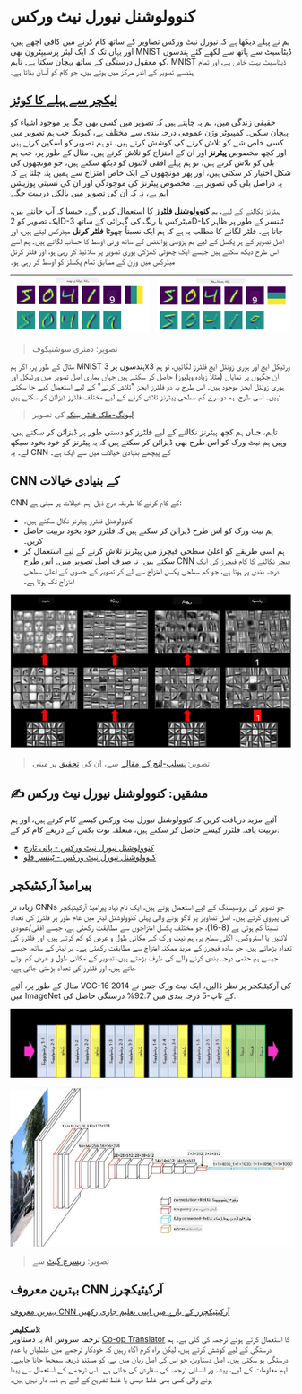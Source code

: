 <!--
CO_OP_TRANSLATOR_METADATA:
{
  "original_hash": "088837b42b7d99198bf62db8a42411e0",
  "translation_date": "2025-08-26T09:26:41+00:00",
  "source_file": "lessons/4-ComputerVision/07-ConvNets/README.md",
  "language_code": "ur"
}
-->
# کنوولوشنل نیورل نیٹ ورکس

ہم نے پہلے دیکھا ہے کہ نیورل نیٹ ورکس تصاویر کے ساتھ کام کرنے میں کافی اچھے ہیں، اور یہاں تک کہ ایک لیئر پرسیپٹرون بھی MNIST ڈیٹاسیٹ سے ہاتھ سے لکھے گئے ہندسوں کو معقول درستگی کے ساتھ پہچان سکتا ہے۔ تاہم، MNIST ڈیٹاسیٹ بہت خاص ہے، اور تمام ہندسے تصویر کے اندر مرکز میں ہوتے ہیں، جو کام کو آسان بناتا ہے۔

## [لیکچر سے پہلے کا کوئز](https://red-field-0a6ddfd03.1.azurestaticapps.net/quiz/107)

حقیقی زندگی میں، ہم یہ چاہتے ہیں کہ تصویر میں کسی بھی جگہ پر موجود اشیاء کو پہچان سکیں۔ کمپیوٹر وژن عمومی درجہ بندی سے مختلف ہے، کیونکہ جب ہم تصویر میں کسی خاص شے کو تلاش کرنے کی کوشش کرتے ہیں، تو ہم تصویر کو اسکین کرتے ہیں اور کچھ مخصوص **پیٹرنز** اور ان کے امتزاج کو تلاش کرتے ہیں۔ مثال کے طور پر، جب ہم بلی کو تلاش کرتے ہیں، تو ہم پہلے افقی لائنوں کو دیکھ سکتے ہیں، جو مونچھوں کی شکل اختیار کر سکتی ہیں، اور پھر مونچھوں کے ایک خاص امتزاج سے ہمیں پتہ چلتا ہے کہ یہ دراصل بلی کی تصویر ہے۔ مخصوص پیٹرنز کی موجودگی اور ان کی نسبتی پوزیشن اہم ہے، نہ کہ ان کی تصویر میں بالکل درست جگہ۔

پیٹرنز نکالنے کے لیے، ہم **کنوولوشنل فلٹرز** کا استعمال کریں گے۔ جیسا کہ آپ جانتے ہیں، ایک تصویر کو 2D-میٹرکس یا رنگ کی گہرائی کے ساتھ 3D-ٹینسر کے طور پر ظاہر کیا جاتا ہے۔ فلٹر لگانے کا مطلب یہ ہے کہ ہم ایک نسبتاً چھوٹا **فلٹر کرنل** میٹرکس لیتے ہیں، اور اصل تصویر کے ہر پکسل کے لیے ہم پڑوسی پوائنٹس کے ساتھ وزنی اوسط کا حساب لگاتے ہیں۔ ہم اسے اس طرح دیکھ سکتے ہیں جیسے ایک چھوٹی کھڑکی پوری تصویر پر سلائیڈ کر رہی ہو، اور فلٹر کرنل میٹرکس میں وزن کے مطابق تمام پکسلز کو اوسط کر رہی ہو۔

![ورٹیکل ایج فلٹر](../../../../../translated_images/filter-vert.b7148390ca0bc356ddc7e55555d2481819c1e86ddde9dce4db5e71a69d6f887f.ur.png) | ![ہوری زونٹل ایج فلٹر](../../../../../translated_images/filter-horiz.59b80ed4feb946efbe201a7fe3ca95abb3364e266e6fd90820cb893b4d3a6dda.ur.png)
----|----

> تصویر: دمتری سوشنیکوف

مثال کے طور پر، اگر ہم MNIST ہندسوں پر 3x3 ورٹیکل ایج اور ہوری زونٹل ایج فلٹرز لگائیں، تو ہم ان جگہوں پر نمایاں (مثلاً زیادہ ویلیوز) حاصل کر سکتے ہیں جہاں ہماری اصل تصویر میں ورٹیکل اور ہوری زونٹل ایجز موجود ہیں۔ اس طرح یہ دو فلٹرز ایجز "تلاش کرنے" کے لیے استعمال کیے جا سکتے ہیں۔ اسی طرح، ہم دوسرے کم سطحی پیٹرنز تلاش کرنے کے لیے مختلف فلٹرز ڈیزائن کر سکتے ہیں:

> [لیونگ-ملک فلٹر بینک](https://www.robots.ox.ac.uk/~vgg/research/texclass/filters.html) کی تصویر

تاہم، جہاں ہم کچھ پیٹرنز نکالنے کے لیے فلٹرز کو دستی طور پر ڈیزائن کر سکتے ہیں، وہیں ہم نیٹ ورک کو اس طرح بھی ڈیزائن کر سکتے ہیں کہ یہ پیٹرنز کو خود بخود سیکھ لے۔ یہ CNN کے پیچھے بنیادی خیالات میں سے ایک ہے۔

## CNN کے بنیادی خیالات

CNN کے کام کرنے کا طریقہ درج ذیل اہم خیالات پر مبنی ہے:

* کنوولوشنل فلٹرز پیٹرنز نکال سکتے ہیں۔
* ہم نیٹ ورک کو اس طرح ڈیزائن کر سکتے ہیں کہ فلٹرز خود بخود تربیت حاصل کریں۔
* ہم اسی طریقے کو اعلیٰ سطحی فیچرز میں پیٹرنز تلاش کرنے کے لیے استعمال کر سکتے ہیں، نہ صرف اصل تصویر میں۔ اس طرح CNN فیچر نکالنے کا کام فیچرز کی ایک درجہ بندی پر ہوتا ہے، جو کم سطحی پکسل امتزاج سے لے کر تصویر کے حصوں کے اعلیٰ سطحی امتزاج تک ہوتا ہے۔

![درجہ بندی فیچر نکالنا](../../../../../translated_images/FeatureExtractionCNN.d9b456cbdae7cb643fde3032b81b2940e3cf8be842e29afac3f482725ba7f95c.ur.png)

> تصویر: [ہسلپ-لنچ کے مقالے](https://www.semanticscholar.org/paper/Computer-vision-based-pedestrian-trajectory-Hislop-Lynch/26e6f74853fc9bbb7487b06dc2cf095d36c9021d) سے، ان کی [تحقیق](https://dl.acm.org/doi/abs/10.1145/1553374.1553453) پر مبنی

## ✍️ مشقیں: کنوولوشنل نیورل نیٹ ورکس

آئیے مزید دریافت کریں کہ کنوولوشنل نیورل نیٹ ورکس کیسے کام کرتے ہیں، اور ہم تربیت یافتہ فلٹرز کیسے حاصل کر سکتے ہیں، متعلقہ نوٹ بکس کے ذریعے کام کر کے:

* [کنوولوشنل نیورل نیٹ ورکس - پائی ٹارچ](../../../../../lessons/4-ComputerVision/07-ConvNets/ConvNetsPyTorch.ipynb)
* [کنوولوشنل نیورل نیٹ ورکس - ٹینسر فلو](../../../../../lessons/4-ComputerVision/07-ConvNets/ConvNetsTF.ipynb)

## پیرامیڈ آرکیٹیکچر

زیادہ تر CNNs جو تصویر کی پروسیسنگ کے لیے استعمال ہوتے ہیں، ایک نام نہاد پیرامیڈ آرکیٹیکچر کی پیروی کرتے ہیں۔ اصل تصاویر پر لاگو ہونے والی پہلی کنوولوشنل لیئر میں عام طور پر فلٹرز کی تعداد نسبتاً کم ہوتی ہے (8-16)، جو مختلف پکسل امتزاجوں سے مطابقت رکھتی ہے، جیسے افقی/عمودی لائنیں یا اسٹروکس۔ اگلی سطح پر، ہم نیٹ ورک کے مکانی طول و عرض کو کم کرتے ہیں، اور فلٹرز کی تعداد بڑھاتے ہیں، جو سادہ فیچرز کے مزید ممکنہ امتزاج سے مطابقت رکھتی ہے۔ ہر لیئر کے ساتھ، جیسے جیسے ہم حتمی درجہ بندی کرنے والے کی طرف بڑھتے ہیں، تصویر کے مکانی طول و عرض کم ہوتے جاتے ہیں، اور فلٹرز کی تعداد بڑھتی جاتی ہے۔

مثال کے طور پر، آئیے VGG-16 کی آرکیٹیکچر پر نظر ڈالیں، ایک نیٹ ورک جس نے 2014 میں ImageNet کے ٹاپ-5 درجہ بندی میں 92.7% درستگی حاصل کی:

![ImageNet لیئرز](../../../../../translated_images/vgg-16-arch1.d901a5583b3a51baeaab3e768567d921e5d54befa46e1e642616c5458c934028.ur.jpg)

![ImageNet پیرامیڈ](../../../../../translated_images/vgg-16-arch.64ff2137f50dd49fdaa786e3f3a975b3f22615efd13efb19c5d22f12e01451a1.ur.jpg)

> تصویر: [ریسرچ گیٹ](https://www.researchgate.net/figure/Vgg16-model-structure-To-get-the-VGG-NIN-model-we-replace-the-2-nd-4-th-6-th-7-th_fig2_335194493) سے

## بہترین معروف CNN آرکیٹیکچرز

[بہترین معروف CNN آرکیٹیکچرز کے بارے میں اپنی تعلیم جاری رکھیں](CNN_Architectures.md)

**ڈسکلیمر**:  
یہ دستاویز AI ترجمہ سروس [Co-op Translator](https://github.com/Azure/co-op-translator) کا استعمال کرتے ہوئے ترجمہ کی گئی ہے۔ ہم درستگی کے لیے کوشش کرتے ہیں، لیکن براہ کرم آگاہ رہیں کہ خودکار ترجمے میں غلطیاں یا عدم درستگی ہو سکتی ہیں۔ اصل دستاویز، جو اس کی اصل زبان میں ہے، کو مستند ذریعہ سمجھا جانا چاہیے۔ اہم معلومات کے لیے، پیشہ ور انسانی ترجمہ کی سفارش کی جاتی ہے۔ اس ترجمے کے استعمال سے پیدا ہونے والی کسی بھی غلط فہمی یا غلط تشریح کے لیے ہم ذمہ دار نہیں ہیں۔